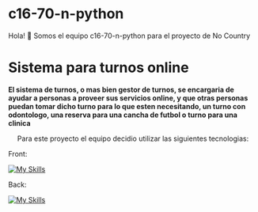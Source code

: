 # c16-70-n-python
Hola! 👋 Somos el equipo c16-70-n-python para el proyecto de No Country
# Sistema para turnos online
**El sistema de turnos, o mas bien gestor de turnos, se encargaria de ayudar a personas a proveer sus servicios online, y que otras personas puedan tomar dicho turno para lo que esten necesitando, un turno con odontologo, una reserva para una cancha de futbol o turno para una clinica**

<p align="center">
Para este proyecto el equipo decidio utilizar las siguientes tecnologias:
</p>
<p align="center">
  
Front:

[![My Skills](https://skillicons.dev/icons?i=js,html,bootstrap)](https://skillicons.dev)
  
</p> 
<p align="center">
  
Back:

[![My Skills](https://skillicons.dev/icons?i=python,flask,mysql)](https://skillicons.dev)

</p>

